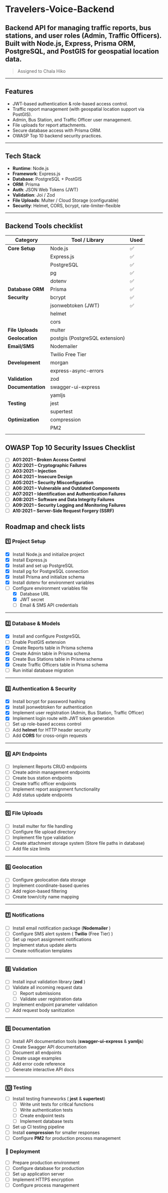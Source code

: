 # Travelers-Voice-Backend

Backend API for managing traffic reports, bus stations, and user roles (Admin, Traffic Officers).  
Built with **Node.js**, **Express**, **Prisma ORM**, **PostgreSQL**, and **PostGIS** for geospatial location data.
---
> Assigned to Chala Hiko
---

## Features

- JWT-based authentication & role-based access control.
- Traffic report management (with geospatial location support via PostGIS).
- Admin, Bus Station, and Traffic Officer user management.
- File uploads for report attachments.
- Secure database access with Prisma ORM.
- OWASP Top 10 backend security practices.

---

## Tech Stack

- **Runtime**: Node.js
- **Framework**: Express.js
- **Database**: PostgreSQL + PostGIS
- **ORM**: Prisma
- **Auth**: JSON Web Tokens (JWT)
- **Validation**: Joi / Zod
- **File Uploads**: Multer / Cloud Storage (configurable)
- **Security**: Helmet, CORS, bcrypt, rate-limiter-flexible

---

## Backend Tools checklist

| Category          | Tool / Library                 | Used |
| ----------------- | ------------------------------ | ---- |
| **Core Setup**    | Node.js                        | ✅   |
|                   | Express.js                     | ✅   |
|                   | PostgreSQL                     | ✅   |
|                   | pg                             | ✅   |
|                   | dotenv                         | ✅   |
| **Database ORM**  | Prisma                         | ✅   |
| **Security**      | bcrypt                         | ✅   |
|                   | jsonwebtoken (JWT)             | ✅   |
|                   | helmet                         |      |
|                   | cors                           |      |
| **File Uploads**  | multer                         |      |
| **Geolocation**   | postgis (PostgreSQL extension) |      |
| **Email/SMS**     | Nodemailer                     |      |
|                   | Twilio Free Tier               |      |
| **Development**   | morgan                         |      |
|                   | express-async-errors           |      |
| **Validation**    | zod                            |      |
| **Documentation** | swagger-ui-express             |      |
|                   | yamljs                         |      |
| **Testing**       | jest                           |      |
|                   | supertest                      |      |
| **Optimization**  | compression                    |      |
|                   | PM2                            |      |
|                   |                                |      |

## OWASP Top 10 Security Issues Checklist

- [ ] **A01:2021 – Broken Access Control**
- [ ] **A02:2021 – Cryptographic Failures**
- [ ] **A03:2021 – Injection**
- [ ] **A04:2021 – Insecure Design**
- [ ] **A05:2021 – Security Misconfiguration**
- [ ] **A06:2021 – Vulnerable and Outdated Components**
- [ ] **A07:2021 – Identification and Authentication Failures**
- [ ] **A08:2021 – Software and Data Integrity Failures**
- [ ] **A09:2021 – Security Logging and Monitoring Failures**
- [ ] **A10:2021 – Server-Side Request Forgery (SSRF)**

## Roadmap and check lists

### **1️⃣ Project Setup**

- [x] Install Node.js and initialize project
- [x] Install Express.js
- [x] Install and set up PostgreSQL
- [x] Install pg for PostgreSQL connection
- [x] Install Prisma and initialize schema
- [x] Install dotenv for environment variables
- [ ] Configure environment variables file
  - [x] Database URL
  - [x] JWT secret
  - [ ] Email & SMS API credentials

---

### **2️⃣ Database & Models**

- [x] Install and configure PostgreSQL
- [ ] Enable PostGIS extension
- [x] Create Reports table in Prisma schema
- [x] Create Admin table in Prisma schema
- [x] Create Bus Stations table in Prisma schema
- [x] Create Traffic Officers table in Prisma schema
- [ ] Run initial database migration

---

### **3️⃣ Authentication & Security**

- [x] Install bcrypt for password hashing
- [x] Install jsonwebtoken for authentication
- [x] Implement user registration (Admin, Bus Station, Traffic Officer)
- [x] Implement login route with JWT token generation
- [ ] Set up role-based access control
- [ ] Add **helmet** for HTTP header security
- [ ] Add **CORS** for cross-origin requests

---

### **4️⃣ API Endpoints**

- [ ] Implement Reports CRUD endpoints
- [ ] Create admin management endpoints
- [ ] Create bus station endpoints
- [ ] Create traffic officer endpoints
- [ ] Implement report assignment functionality
- [ ] Add status update endpoints

---

### **5️⃣ File Uploads**

- [ ] Install multer for file handling
- [ ] Configure file upload directory
- [ ] Implement file type validation
- [ ] Create attachment storage system (Store file paths in database)
- [ ] Add file size limits

---

### **6️⃣ Geolocation**

- [ ] Configure geolocation data storage
- [ ] Implement coordinate-based queries
- [ ] Add region-based filtering
- [ ] Create town/city name mapping

---

### **7️⃣ Notifications**

- [ ] Install email notification package (**Nodemailer** )
- [ ] Configure SMS alert system ( **Twilio** (Free Tier) )
- [ ] Set up report assignment notifications
- [ ] Implement status update alerts
- [ ] Create notification templates

---

### **8️⃣ Validation**

- [ ] Install input validation library (**zod** )
- [ ] Validate all incoming request data
  - [ ] Report submissions
  - [ ] Validate user registration data
- [ ] Implement endpoint parameter validation
- [ ] Add request body sanitization

---

### **9️⃣ Documentation**

- [ ] Install API documentation tools (**swagger-ui-express** & **yamljs**)
- [ ] Create Swagger API documentation
- [ ] Document all endpoints
- [ ] Create usage examples
- [ ] Add error code reference
- [ ] Generate interactive API docs

---

### **🔟 Testing**

- [ ] Install testing frameworks ( **jest** & **supertest**)
  - [ ] Write unit tests for critical functions
  - [ ] Write authentication tests
  - [ ] Create endpoint tests
  - [ ] Implement database tests
- [ ] Set up CI testing pipeline
- [ ] Install **compression** for smaller responses
- [ ] Configure **PM2** for production process management

### **🚀 Deployment**

- [ ] Prepare production environment
- [ ] Configure database for production
- [ ] Set up application server
- [ ] Implement HTTPS encryption
- [ ] Configure process management
